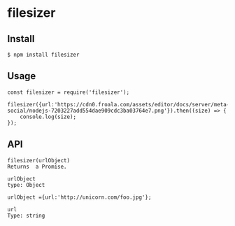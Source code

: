 # filesizer

## Install
	$ npm install filesizer
## Usage
	const filesizer = require('filesizer');

	filesizer({url:'https://cdn0.froala.com/assets/editor/docs/server/meta-social/nodejs-7203227add554dae909cdc3ba03764e7.png'}).then((size) => {
		console.log(size);
	});
## API
	filesizer(urlObject)
	Returns  a Promise.
	
	urlObject
	type: Object

	urlObject ={url:'http://unicorn.com/foo.jpg'};

	url
	Type: string
